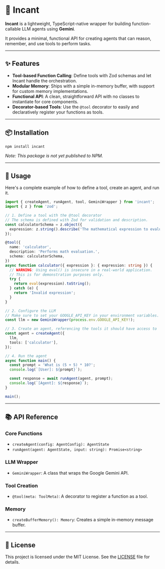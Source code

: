 # 🧠 Incant

**Incant** is a lightweight, TypeScript-native wrapper for building function-callable LLM agents using **Gemini**.

It provides a minimal, functional API for creating agents that can reason, remember, and use tools to perform tasks.

---

## ✨ Features

- **Tool-based Function Calling**: Define tools with Zod schemas and let Incant handle the orchestration.
- **Modular Memory**: Ships with a simple in-memory buffer, with support for custom memory implementations.
- **Functional API**: A clean, straightforward API with no classes to instantiate for core components.
- **Decorator-based Tools**: Use the `@tool` decorator to easily and declaratively register your functions as tools.

---

## 📦 Installation

```bash
npm install incant
```
_Note: This package is not yet published to NPM._

---

## 🚀 Usage

Here's a complete example of how to define a tool, create an agent, and run it.

```typescript
import { createAgent, runAgent, tool, GeminiWrapper } from 'incant';
import { z } from 'zod';

// 1. Define a tool with the @tool decorator
// The schema is defined with Zod for validation and description.
const calculatorSchema = z.object({
  expression: z.string().describe('The mathematical expression to evaluate.'),
});

@tool({
  name: 'calculator',
  description: 'Performs math evaluation.',
  schema: calculatorSchema,
})
async function calculator({ expression }: { expression: string }) {
  // WARNING: Using eval() is insecure in a real-world application.
  // This is for demonstration purposes only.
  try {
    return eval(expression).toString();
  } catch (e) {
    return 'Invalid expression';
  }
}

// 2. Configure the LLM
// Make sure to set your GOOGLE_API_KEY in your environment variables.
const llm = new GeminiWrapper(process.env.GOOGLE_API_KEY!);

// 3. Create an agent, referencing the tools it should have access to
const agent = createAgent({
  llm,
  tools: ['calculator'],
});

// 4. Run the agent
async function main() {
  const prompt = 'What is (5 + 5) * 10?';
  console.log(`[User]: ${prompt}`);

  const response = await runAgent(agent, prompt);
  console.log(`[Agent]: ${response}`);
}

main();
```

---

## 📚 API Reference

### Core Functions

- `createAgent(config: AgentConfig): AgentState`
- `runAgent(agent: AgentState, input: string): Promise<string>`

### LLM Wrapper

- `GeminiWrapper`: A class that wraps the Google Gemini API.

### Tool Creation

- `@tool(meta: ToolMeta)`: A decorator to register a function as a tool.

### Memory

- `createBufferMemory(): Memory`: Creates a simple in-memory message buffer.

---

## 📜 License

This project is licensed under the MIT License. See the [LICENSE](LICENSE) file for details. 